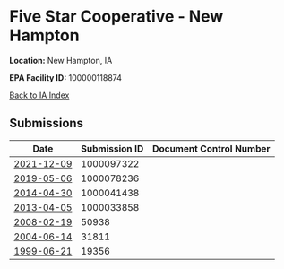 # Five Star Cooperative - New Hampton

**Location:** New Hampton, IA

**EPA Facility ID:** 100000118874

[Back to IA Index](../../index.md)

## Submissions

| Date | Submission ID | Document Control Number |
|------|--------------|-------------------------|
| [2021-12-09](submissions/1000097322.md) | 1000097322 |  |
| [2019-05-06](submissions/1000078236.md) | 1000078236 |  |
| [2014-04-30](submissions/1000041438.md) | 1000041438 |  |
| [2013-04-05](submissions/1000033858.md) | 1000033858 |  |
| [2008-02-19](submissions/50938.md) | 50938 |  |
| [2004-06-14](submissions/31811.md) | 31811 |  |
| [1999-06-21](submissions/19356.md) | 19356 |  |
